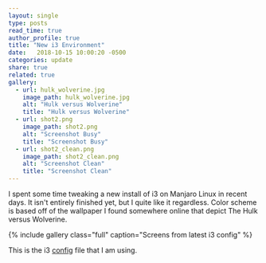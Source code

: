```yaml
---
layout: single
type: posts
read_time: true
author_profile: true
title: "New i3 Environment"
date:   2018-10-15 10:00:20 -0500
categories: update
share: true
related: true
gallery:
  - url: hulk_wolverine.jpg
    image_path: hulk_wolverine.jpg
    alt: "Hulk versus Wolverine"
    title: "Hulk versus Wolverine"
  - url: shot2.png
    image_path: shot2.png
    alt: "Screenshot Busy"	
    title: "Screenshot Busy"
  - url: shot2_clean.png
    image_path: shot2_clean.png
    alt: "Screenshot Clean"
    title: "Screenshot Clean"
---
```


I spent some time tweaking a new install of i3 on Manjaro Linux in recent days. It isn't entirely finished yet, but I quite like it regardless. Color scheme is based off of the wallpaper I found somewhere online that depict The Hulk versus Wolverine. 

{% include gallery class="full" caption="Screens from latest i3 config" %}

This is the i3 [config](https://github.com/murfman/conf_files/blob/master/config/.i3/config) file that I am using. 
